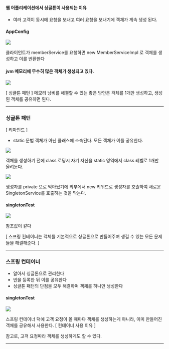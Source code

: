 #### 웹 어플리케이션에서 싱글톤이 사용되는 이유

- 여러 고객이 동시에 요청을 보내고 여러 요청을 보내기에 객체가 계속 생성 된다.
#### AppConfig
![](https://i.imgur.com/uEICwTb.png)

클라이언트가 memberService를 요청하면 new MemberServiceImpl 로 객체를 생성하고 이를 반환한다

#### jvm 메모리에 무수히 많은 객체가 생성되고 있다.
![](https://i.imgur.com/YBaMm9a.png)

[ 싱글톤 패턴 ]
메모리 낭비를 해결할 수 있는 좋은 방안은 객체를 1개만 생성하고, 생성된 객체를 공유하면 된다. 

---
### 싱글톤 패턴

[ 리마인드 ]
- static 문법
객체가 아닌 클래스에 소속된다. 모든 객체가 이를 공유한다.

![](https://i.imgur.com/ThSRElT.png)

객체를 생성하기 전에 class 로딩시 자기 자신을 static 영역에서 class 레벨로 1개만 올려둔다. 

![](https://i.imgur.com/sKLq3M6.png)

생성자를 private 으로 막아뒀기에 외부에서 new 키워드로 생성자를 호출하여 새로운 SingletonService를 호출하는 것을 막는다.

#### singletonTest
![](https://i.imgur.com/fX1o4jP.png)

참조값이 같다

[ 스프링 컨테이너는 객체를 기본적으로 싱글톤으로 만들어주며 생길 수 있는 모든 문제들을 해결해준다. ]

---
### 스프링 컨테이너

- 알아서 싱글톤으로 관리한다
- 빈을 등록한 뒤 이를 공유한다
- 싱글톤 패턴의 단점을 모두 해결하며 객체를 하나만 생성한다

#### singletonTest
![](https://i.imgur.com/WY0nsr4.png)

스프링 컨테이너 덕에 고객 요청이 올 때마다 객체를 생성하는게 아니라, 이미 만들어진 객체를 공유해서 사용한다. [ 컨테이너 사용 이유 ]

참고로, 고객 요청따라 객체를 생성하게도 할 수 있다.

---



